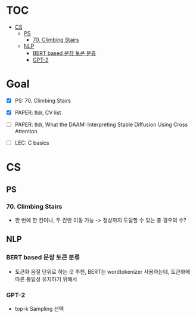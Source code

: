# TOC
- [CS](#cs)
  * [PS](#ps)
    + [70. Climbing Stairs](#70-climbing-stairs)
  * [NLP](#nlp)
    + [BERT based 문장 토큰 분류](#bert-based---------)
    + [GPT-2](#gpt-2)


# Goal

- [x] PS: 70. Climbing Stairs
- [x] PAPER: tldr, CV list
- [ ] PAPER: tldr, What the DAAM: Interpreting Stable Diffusion Using Cross Attention	
- [ ] LEC: C basics


# CS
## PS
### 70. Climbing Stairs
- 한 번에 한 칸이나, 두 칸만 이동 가능 -> 정상까지 도달할 수 있는 총 경우의 수?


## NLP
### BERT based 문장 토큰 분류
- 토큰화 음절 단위로 하는 것 추천, BERT는 wordtokenizer 사용하는데, 토큰화에 따른 통일성 유지하기 위해서
### GPT-2
- top-k Sampling 선택

